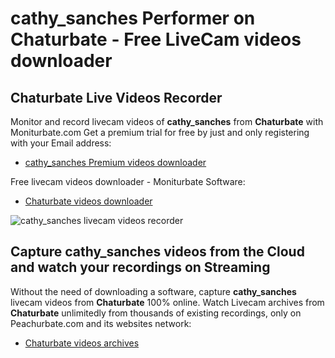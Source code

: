 # cathy_sanches Performer on Chaturbate - Free LiveCam videos downloader

## Chaturbate Live Videos Recorder

Monitor and record livecam videos of **cathy_sanches** from **Chaturbate** with Moniturbate.com
Get a premium trial for free by just and only registering with your Email address:
* [cathy_sanches Premium videos downloader](https://moniturbate.com/request-demo-licence-key.html)

Free livecam videos downloader - Moniturbate Software:
* [Chaturbate videos downloader](https://moniturbate.com/moniturbate-download-software.html)

![cathy_sanches livecam videos recorder](https://peachurnet.com/templates/moniturbate-software.png)


## Capture cathy_sanches videos from the Cloud and watch your recordings on Streaming

Without the need of downloading a software, capture **cathy_sanches** livecam videos from **Chaturbate** 100% online.
Watch Livecam archives from **Chaturbate** unlimitedly from thousands of existing recordings, only on Peachurbate.com and its websites network:
* [Chaturbate videos archives](https://peachurnet.com/)